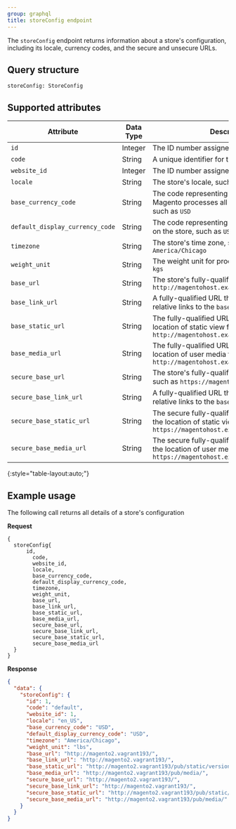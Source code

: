 ```yaml
---
group: graphql
title: storeConfig endpoint
---
```


The `storeConfig` endpoint returns information about a store's configuration, including its locale, currency codes, and the secure and unsecure URLs.

## Query structure

`storeConfig: StoreConfig`

## Supported attributes

Attribute |  Data Type | Description
--- | --- | ---
`id` | Integer | The ID number assigned to the store
`code` | String | A unique identifier for the store
`website_id` | Integer | The ID number assigned to the parent website  
`locale` | String | The store's locale, such as `en_US`
`base_currency_code` | String | The code representing the currency in which Magento processes all payment transactions, such as `USD`
`default_display_currency_code` | String | The code representing the currency displayed on the store, such as `USD`
`timezone` | String | The store's time zone, such as `America/Chicago`
`weight_unit` | String | The weight unit for products, such as `lbs` or `kgs`
`base_url` | String | The store's fully-qualified base URL, such as `http://magentohost.example.com/`
`base_link_url` | String | A fully-qualified URL that is used to create relative links to the `base_url`
`base_static_url` | String | The fully-qualified URL that specifies the location of static view files, such as `http://magentohost.example.com/pub/static/`
`base_media_url` | String | The fully-qualified URL that specifies the location of user media files, such as `http://magentohost.example.com/pub/media/`
`secure_base_url` | String | The store's fully-qualified secure base URL, such as `https://magentohost.example.com/`
`secure_base_link_url` | String | A fully-qualified URL that is used to create relative links to the `base_url`
`secure_base_static_url` | String | The secure fully-qualified URL that specifies the location of static view files, such as `https://magentohost.example.com/pub/static/`
`secure_base_media_url` | String | The secure fully-qualified URL that specifies the location of user media files, such as `https://magentohost.example.com/pub/media/`
{:style="table-layout:auto;"}

## Example usage

The following call returns all details of a store's configuration

**Request**

```
{
  storeConfig{
      id,
    	code,
    	website_id,
    	locale,
    	base_currency_code,
    	default_display_currency_code,
    	timezone,
    	weight_unit,
    	base_url,
    	base_link_url,
    	base_static_url,
    	base_media_url,
    	secure_base_url,
    	secure_base_link_url,
    	secure_base_static_url,
    	secure_base_media_url
  }
}
```

**Response**

``` json
{
  "data": {
    "storeConfig": {
      "id": 1,
      "code": "default",
      "website_id": 1,
      "locale": "en_US",
      "base_currency_code": "USD",
      "default_display_currency_code": "USD",
      "timezone": "America/Chicago",
      "weight_unit": "lbs",
      "base_url": "http://magento2.vagrant193/",
      "base_link_url": "http://magento2.vagrant193/",
      "base_static_url": "http://magento2.vagrant193/pub/static/version1536249714/",
      "base_media_url": "http://magento2.vagrant193/pub/media/",
      "secure_base_url": "http://magento2.vagrant193/",
      "secure_base_link_url": "http://magento2.vagrant193/",
      "secure_base_static_url": "http://magento2.vagrant193/pub/static/version1536249714/",
      "secure_base_media_url": "http://magento2.vagrant193/pub/media/"
    }
  }
}
```
